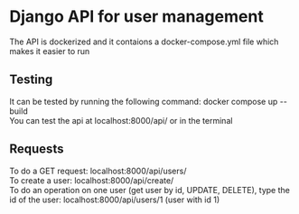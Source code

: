 # Django API for user management

The API is dockerized and it contaions a docker-compose.yml file which makes it easier to run

## Testing
It can be tested by running the following command: docker compose up --build  
You can test the api at localhost:8000/api/ or in the terminal

## Requests
To do a GET request: localhost:8000/api/users/  
To create a user:  localhost:8000/api/create/  
To do an operation on one user (get user by id, UPDATE, DELETE), type the id of the user: localhost:8000/api/users/1 (user with id 1)

